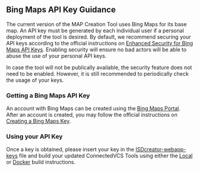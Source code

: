 Bing Maps API Key Guidance
----------------------------

The current version of the MAP Creation Tool uses Bing Maps for its base map. An API key must be generated by each individual user if a personal deployment of the tool is desired. By default, we recommend securing your API keys according to the official instructions on [Enhanced Security for Bing Maps API Keys](https://blogs.bing.com/maps/2018-05/Announcing-Enhanced-Security-for-Bing-Maps-API-Keys). Enabling security will ensure no bad actors will be able to abuse the use of your personal API keys.

In case the tool will not be publically available, the security feature does not need to be enabled. However, it is still recommended to periodically check the usage of your keys. 

### **Getting a Bing Maps API Key**

An account with Bing Maps can be created using the [Bing Maps Portal](https://www.bingmapsportal.com/). After an account is created, you may follow the official instructions on [Creating a Bing Maps Key](https://learn.microsoft.com/en-us/bingmaps/getting-started/bing-maps-dev-center-help/getting-a-bing-maps-key).

### **Using your API Key**

Once a key is obtained, please insert your key in the [ISDcreator-webapp-keys](/private-resources/js/ISDcreator-webapp-keys.js) file and build your updated ConnectedVCS Tools using either the [Local](/docs/) or [Docker](/docs/) build instructions.
